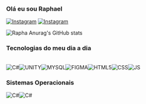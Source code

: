 ### Olá eu sou Raphael 


[![Instagram](https://img.shields.io/badge/Instagram-E4405F?style=for-the-badge&logo=instagram&logoColor=white)](https://instagram.com/rapha.gamedev)
[![Instagram](https://img.shields.io/badge/Notion-000000?style=for-the-badge&logo=notion&logoColor=white)](https://www.notion.so/A-Divina-Com-dia-GameDev-a5bdd3fc66ed42b281d009c6b640d092)


![Rapha Anurag's GitHub stats](https://github-readme-stats.vercel.app/api?username=raphagamedev&show_icons=true&theme=dracula)

### Tecnologias do meu dia a dia

<div style= "display: inline_block"></br>
<img align="center" alt="C#" src="https://img.shields.io/badge/C%23-239120?style=for-the-badge&logo=c-sharp&logoColor=white" /><img align="center" alt="UNITY" src="https://img.shields.io/badge/Unity-100000?style=for-the-badge&logo=unity&logoColor=white" /><img align="center" alt="MYSQL" src="https://img.shields.io/badge/MySQL-00000F?style=for-the-badge&logo=mysql&logoColor=white" /><img align="center" alt="FIGMA" src="https://img.shields.io/badge/Figma-F24E1E?style=for-the-badge&logo=figma&logoColor=white" /><img align="center" alt="HTML5" src="https://img.shields.io/badge/HTML5-E34F26?style=for-the-badge&logo=html5&logoColor=white" /><img align="center" alt="CSS" src="https://img.shields.io/badge/CSS3-1572B6?style=for-the-badge&logo=css3&logoColor=white" /><img align="center" alt="JS" src="https://img.shields.io/badge/JavaScript-F7DF1E?style=for-the-badge&logo=javascript&logoColor=black" />

</div>

### Sistemas Operacionais

<img align="center" alt="C#" src="https://img.shields.io/badge/Cent%20OS-262577?style=for-the-badge&logo=CentOS&logoColor=white" /><img align="center" alt="C#" src="https://img.shields.io/badge/Debian-A81D33?style=for-the-badge&logo=debian&logoColor=white"/>
</div>
